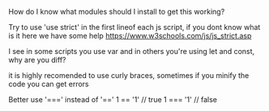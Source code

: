 How do I know what modules should I install to get this working?

Try to use 'use strict' in the first lineof each js script, if you dont know what is it here we have some help https://www.w3schools.com/js/js_strict.asp

I see in some scripts you use var and in others you're using let and const, why are you diff?

it is highly recomended to use curly braces, sometimes if you minify the code you can get errors

Better use '===' instead of '=='
    1 == '1' // true
    1 === '1' // false